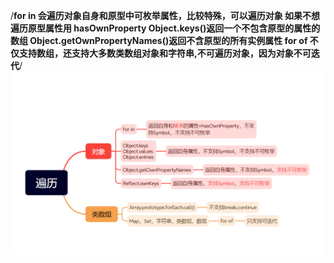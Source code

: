 /**for in 会遍历对象自身和原型中可枚举属性，比较特殊，可以遍历对象
如果不想遍历原型属性用 hasOwnProperty
Object.keys()返回一个不包含原型的属性的数组
Object.getOwnPropertyNames()返回不含原型的所有实例属性
for of 不仅支持数组，还支持大多数类数组对象和字符串,不可遍历对象，因为对象不可迭代**/
![alt text](image.png)
